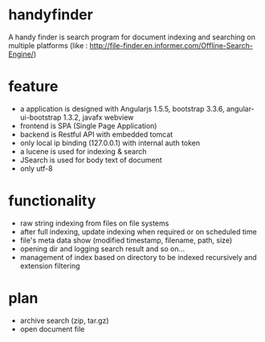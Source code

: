 # handyfinder
A handy finder is search program for document indexing and searching on multiple platforms (like : http://file-finder.en.informer.com/Offline-Search-Engine/)

# feature
- a application is designed with Angularjs 1.5.5, bootstrap 3.3.6, angular-ui-bootstrap 1.3.2, javafx webview
- frontend is SPA (Single Page Application)
- backend is Restful API with embedded tomcat
- only local ip binding (127.0.0.1) with internal auth token
- a lucene is used for indexing & search
- JSearch is used for body text of document
- only utf-8

# functionality
- raw string indexing from files on file systems
- after full indexing, update indexing when required or on scheduled time
- file's meta data show (modified timestamp, filename, path, size)
- opening dir and logging search result and so on...
- management of index based on directory to be indexed recursively and extension filtering

# plan
- archive search (zip, tar.gz)
- open document file
